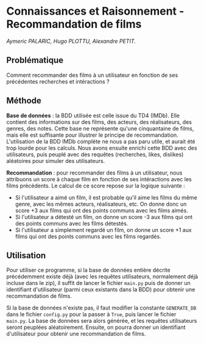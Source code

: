 # Connaissances et Raisonnement - Recommandation de films
*Aymeric PALARIC, Hugo PLOTTU, Alexandre PETIT.*

## Problématique
Comment recommander des films à un utilisateur en fonction de ses précédentes recherches et intéractions ?


## Méthode
**Base de données** : la BDD utilisée est celle issue du TD4 (IMDb). Elle contient des informations sur des films, des acteurs, des réalisateurs, des genres, des notes.
Cette base ne représente qu'une cinquantaine de films, mais elle est suffisante pour illustrer le principe de recommandation.
L'utilisation de la BDD IMDb complète ne nous a pas paru utile, et aurait été trop lourde pour les calculs.
Nous avons ensuite enrichi cette BDD avec des utilisateurs, puis peuplé avec des requêtes (recherches, likes, dislikes) aléatoires pour simuler des utilisateurs.

**Recommandation** : pour recommander des films à un utilisateur, nous attribuons un score à chaque film en fonction de ses intéractions avec les films précédents. Le calcul de ce score repose sur la logique suivante :
- Si l'utilisateur a aimé un film, il est probable qu'il aime les films du même genre, avec les mêmes acteurs, réalisateurs, etc. On donne donc un score +3 aux films qui ont des points communs avec les films aimés.
- Si l'utilisateur a détesté un film, on donne un score -3 aux films qui ont des points communs avec les films détestés.
- Si l'utilisateur a simplement regardé un film, on donne un score +1 aux films qui ont des points communs avec les films regardés.

## Utilisation
Pour utiliser ce programme, si la base de données entière décrite précédemment existe déjà (avec les requêtes utilisateurs, normalement déjà incluse dans le zip), il suffit de lancer le fichier `main.py` puis de donner un identifiant d'utilisateur (parmi ceux existants dans la BDD) pour obtenir une recommandation de films.

Si la base de données n'existe pas, il faut modifier la constante `GENERATE_DB` dans le fichier `config.py` pour la passer à `True`, puis lancer le fichier `main.py`. La base de données sera alors générée, et les requêtes utilisateurs seront peuplées aléatoirement. Ensuite, on pourra donner un identifiant d'utilisateur pour obtenir une recommandation de films.